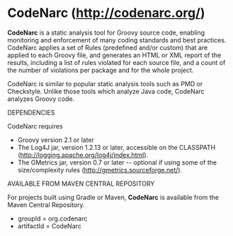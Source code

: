 # CodeNarc  (http://codenarc.org/)

**CodeNarc** is a static analysis tool for Groovy source code, enabling monitoring and enforcement of many coding standards and best practices. CodeNarc applies a set of Rules (predefined and/or custom) that are applied to each Groovy file, and generates an HTML or XML report of the results, including a list of rules violated for each source file, and a count of the number of violations per package and for the whole project.

CodeNarc is similar to popular static analysis tools such as PMD or Checkstyle. Unlike those tools which analyze Java code, CodeNarc analyzes Groovy code.

DEPENDENCIES

CodeNarc requires
 - Groovy version 2.1 or later
 - The Log4J jar, version 1.2.13 or later, accessible on the CLASSPATH
   (http://logging.apache.org/log4j/index.html).
 - The GMetrics jar, version 0.7 or later -- optional if using some of the size/complexity rules
   (http://gmetrics.sourceforge.net/).

AVAILABLE FROM MAVEN CENTRAL REPOSITORY

For projects built using Gradle or Maven, **CodeNarc** is available from the Maven Central Repository.
  - groupId = org.codenarc
  - artifactId = CodeNarc
